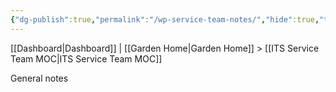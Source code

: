 ```yaml
---
{"dg-publish":true,"permalink":"/wp-service-team-notes/","hide":true,"tags":["work"],"noteIcon":"","created":"2024-08-19T18:30:21.644-07:00","updated":"2024-09-27T12:19:09.710-07:00"}
---
```


[[Dashboard\|Dashboard]] | [[Garden Home\|Garden Home]] > [[ITS Service Team MOC\|ITS Service Team MOC]]

General notes